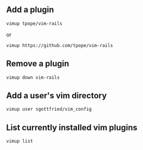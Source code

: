 ## Add a plugin

    vimup tpope/vim-rails
    
  or
  
    vimup https://github.com/tpope/vim-rails

## Remove a plugin
    vimup down vim-rails

## Add a user's vim directory
    vimup user sgottfried/vim_config

## List currently installed vim plugins
    vimup list

